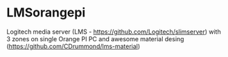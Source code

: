 # LMSorangepi
Logitech media server (LMS - https://github.com/Logitech/slimserver) with 3 zones on single Orange PI PC and awesome material desing (https://github.com/CDrummond/lms-material) 
